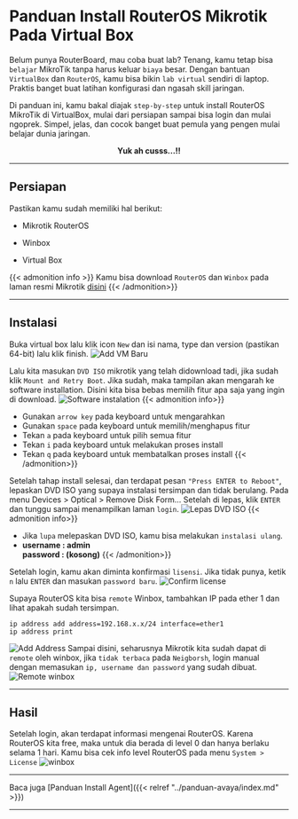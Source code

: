 # Panduan Install RouterOS Mikrotik Pada Virtual Box


<!-- more -->
Belum punya RouterBoard, mau coba buat lab? Tenang, kamu tetap bisa `belajar` MikroTik tanpa harus keluar `biaya` besar. Dengan bantuan `VirtualBox` dan `RouterOS`, kamu bisa bikin `lab virtual` sendiri di laptop. Praktis banget buat latihan konfigurasi dan ngasah skill jaringan.

Di panduan ini, kamu bakal diajak `step-by-step` untuk install RouterOS MikroTik di VirtualBox, mulai dari persiapan sampai bisa login dan mulai ngoprek. Simpel, jelas, dan cocok banget buat pemula yang pengen mulai belajar dunia jaringan. 
<p align = "center"><strong>Yuk ah cusss...!!</strong></p>

---
## Persiapan

Pastikan kamu sudah memiliki hal berikut:
- Mikrotik RouterOS 

- Winbox 
- Virtual Box

{{< admonition info >}}
Kamu bisa download `RouterOS` dan `Winbox` pada laman resmi Mikrotik [disini](https://download.mikrotik.com/routeros/7.19.2/mikrotik-7.19.2.iso)
{{< /admonition>}}

---
## Instalasi
Buka virtual box lalu klik icon `New` dan isi nama, type dan version (pastikan 64-bit) lalu klik finish.
![](/images/add.png "Add VM Baru")

Lalu kita masukan `DVD ISO` mikrotik yang telah didownload tadi, jika sudah klik `Mount and Retry Boot`. Jika sudah, maka tampilan akan mengarah ke software installation. Disini kita bisa bebas memilih fitur apa saja yang ingin di download.
![](/images/software-installation.png "Software instalation")
{{< admonition info>}}
- Gunakan `arrow key` pada keyboard untuk mengarahkan
- Gunakan `space` pada keyboard untuk memilih/menghapus fitur
- Tekan `a` pada keyboard untuk pilih semua fitur 
- Tekan `i` pada keyboard untuk melakukan proses install
- Tekan `q` pada keyboard untuk membatalkan proses install
{{< /admonition>}}

Setelah tahap install selesai, dan terdapat pesan `"Press ENTER to Reboot"`, lepaskan DVD ISO yang supaya instalasi tersimpan dan tidak berulang. Pada menu Devices > Optical > Remove Disk Form... Setelah di lepas, klik `ENTER` dan tunggu sampai menampilkan laman `login`.
![](/images/forcemount-after-install.png "Lepas DVD ISO")
{{< admonition info>}}
- Jika `lupa` melepaskan DVD ISO, kamu bisa melakukan `instalasi ulang`.
- **username : admin <br> password : (kosong)**
{{< /admonition>}}

Setelah login, kamu akan diminta konfirmasi `lisensi`. Jika tidak punya, ketik `n` lalu `ENTER` dan masukan `password baru`.
![](/images/confim-lisence.png "Confirm license")

Supaya RouterOS kita bisa `remote` Winbox, tambahkan IP pada ether 1 dan lihat apakah sudah tersimpan.
```cli
ip address add address=192.168.x.x/24 interface=ether1
ip address print
```
![](/images/add-ip.png "Add Address")
Sampai disini, seharusnya Mikrotik kita sudah dapat di `remote` oleh winbox, jika `tidak terbaca` pada `Neigborsh`, login manual dengan memasukan `ip, username dan password` yang sudah dibuat.
![](/images/remote-winbox.png "Remote winbox")

---
## Hasil
Setelah login, akan terdapat informasi mengenai RouterOS. Karena RouterOS kita free, maka untuk dia berada di level 0 dan hanya berlaku selama 1 hari. Kamu bisa cek info level RouterOS pada menu `System > License`
![](/images/winbox.png "winbox")

--- 
Baca juga [Panduan Install Agent]({{< relref "../panduan-avaya/index.md" >}})

---
